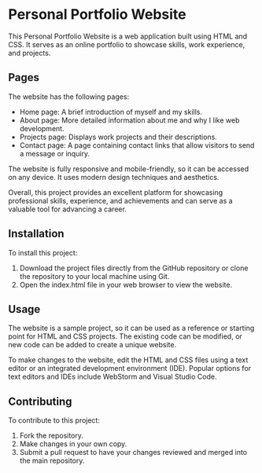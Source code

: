 # Personal Portfolio Website

This Personal Portfolio Website is a web application built using HTML and CSS. It serves as an online portfolio to showcase skills, work experience, and projects.

## Pages

The website has the following pages:

- Home page: A brief introduction of myself and my skills.
- About page: More detailed information about me and why I like web development.
- Projects page: Displays work projects and their descriptions.
- Contact page: A page containing contact links that allow visitors to send a message or inquiry.

The website is fully responsive and mobile-friendly, so it can be accessed on any device. It uses modern design techniques and aesthetics.

Overall, this project provides an excellent platform for showcasing professional skills, experience, and achievements and can serve as a valuable tool for advancing a career.

## Installation

To install this project:

1. Download the project files directly from the GitHub repository or clone the repository to your local machine using Git.
2. Open the index.html file in your web browser to view the website.

## Usage

The website is a sample project, so it can be used as a reference or starting point for HTML and CSS projects. The existing code can be modified, or new code can be added to create a unique website.

To make changes to the website, edit the HTML and CSS files using a text editor or an integrated development environment (IDE). Popular options for text editors and IDEs include WebStorm and Visual Studio Code.

## Contributing

To contribute to this project:

1. Fork the repository.
2. Make changes in your own copy.
3. Submit a pull request to have your changes reviewed and merged into the main repository.
